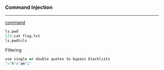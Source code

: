 ### Command Injection

---

[command](https://github.com/swisskyrepo/PayloadsAllTheThings/tree/master/Command%20Injection)
```py
ls;pwd
123;cat flag.txt
ls;pwd&&ls
```

Filtering

```py
use single or double quotes to bypass blacklists
"w"h"o"am"i"
```

